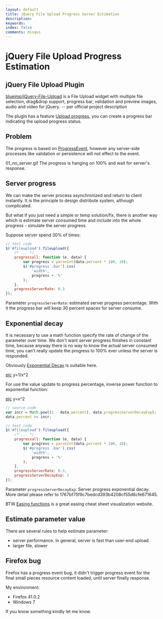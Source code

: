 ```yaml
---
layout: default
title: jQuery File Upload Progress Server Estimation
description: 
keywords: 
index: false
comments: disqus
---
```


# jQuery File Upload Progress Estimation

## jQuery File Upload Plugin

[blueimp/jQuery-File-Upload](https://github.com/blueimp/jQuery-File-Upload) is a File Upload widget with multiple file selection, drag&drop support, progress bar, validation and preview images, audio and video for jQuery.
 -- per official project description

The plugin has a feature [Upload progress](https://github.com/blueimp/jQuery-File-Upload/wiki/Browser-support), you can create a progress bar indicating the upload progress status.

## Problem
The progress is based on [ProgressEvent](https://developer.mozilla.org/en-US/docs/Web/API/ProgressEvent), however any server-side processes like validation or persistence will not effect to the event.

01_no_server.gif
The progress is hanging on 100% and wait for server's response.

## Server progress
We can make the server process asynchronized and return to client instantly. It is the principle to design distribute system, although complicated.

But what if you just need a simple or temp solution/fix, there is another way which is estimate server consumed time and include into the whole progress - simulate the server progress.

Suppose server spend 30% of times:

```javascript
// test code
$('#fileupload').fileupload({
    /* ... */
    progressall: function (e, data) {
        var progress = parseInt(data.percent * 100, 10);
        $('#progress .bar').css(
            'width',
            progress + '%'
        );
    },
    progressServerRate: 0.3
});
```

Parameter `progressServerRate`: estimated server progress percentage.
With it the progress bar will keep 30 percent spaces for server consume.

## Exponential decay

It is necessary to use a math function specify the rate of change of the parameter over time. We don't want server progress finishes in constant time, because anyway there is no way to know the actual server consumed time, you can't really update the progress to 100% ever unless the server is responded. 

Obviously [Exponential Decay](https://en.wikipedia.org/wiki/Exponential_decay) is suitable here.

[pic](https://www.google.com/?gws_rd=ssl#q=y%3D1%2Fx^2)
y=1/x^2

For use the value update to progress percentage, inverse power function to exponential function:

[pic](https://www.google.com/?gws_rd=ssl#q=y%3Dx^2)
y=x^2

```javascript
// source code
var incr = Math.pow((1 - data.percent), data.progressServerDecayExp);
data.percent += incr;
```

```javascript
// test code
$('#fileupload').fileupload({
    /* ... */
    progressall: function (e, data) {
        var progress = parseInt(data.percent * 100, 10);
        $('#progress .bar').css(
            'width',
            progress + '%'
        );
    },
    progressServerRate: 0.3,
    progressServerDecayExp: 2
});
```

Parameter `progressServerDecayExp`: Server progress exponential decay.
More detail please refer to 1767bf75f9c7bedcd393b4208cf55d6cfe671645.

BTW [Easing functions](http://easings.net/) is a great easing cheat sheet visualization website.

## Estimate parameter value

There are several rules to help estimate parameter:
* server performance. In general, server is fast than user-end upload.
* larger file, slower

## Firefox bug

Firefox has a progress event bug, it didn't trigger progress event for the final small pieces resource content loaded, until server finally response.

My environment:
* Firefox 41.0.2
* Windows 7

If you know something kindly let me know.

